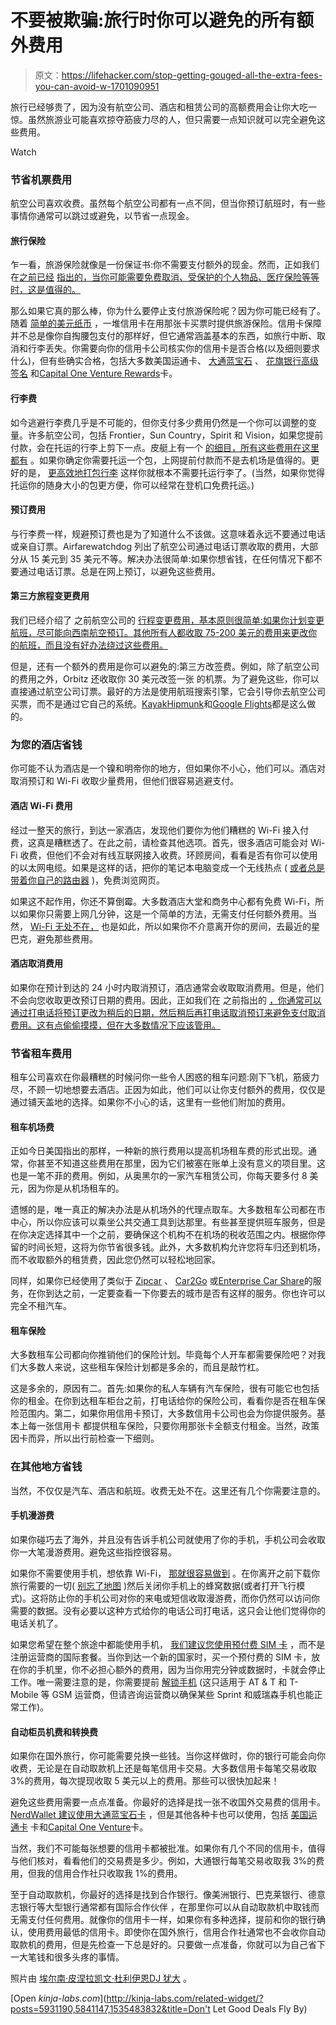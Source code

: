 # 不要被欺骗:旅行时你可以避免的所有额外费用

> 原文：<https://lifehacker.com/stop-getting-gouged-all-the-extra-fees-you-can-avoid-w-1701090951>

旅行已经够贵了，因为没有航空公司、酒店和租赁公司的高额费用会让你大吃一惊。虽然旅游业可能喜欢掠夺筋疲力尽的人，但只需要一点知识就可以完全避免这些费用。

Watch

### 节省机票费用

航空公司喜欢收费。虽然每个航空公司都有一点不同，但当你预订航班时，有一些事情你通常可以跳过或避免，以节省一点现金。

#### 旅行保险

乍一看，旅游保险就像是一份保证书:你不需要支付额外的现金。然而，正如我们在[之前已经](http://lifehacker.com/worth-it-or-a-waste-the-real-deal-on-five-common-trave-1655961919) [指出的，当你可能需要免费取消、受保护的个人物品、医疗保险等等时，这是值得的。](http://lifehacker.com/do-i-really-need-to-buy-travel-insurance-1674681487)

那么如果它真的那么棒，你为什么要停止支付旅游保险呢？因为你可能已经有了。随着 [简单的美元纸币](http://www.thesimpledollar.com/look-for-travel-insurance-in-your-wallet/) ，一堆信用卡在用那张卡买票时提供旅游保险。信用卡保障并不总是像你自掏腰包支付的那样好，但它通常涵盖基本的东西，如旅行中断、取消和行李丢失。你需要向你的信用卡公司核实你的信用卡是否合格(以及细则要求什么)，但有些确实合格，包括大多数美国运通卡、 [大通蓝宝石](https://creditcards.chase.com/sapphire) 、 [花旗银行高级签名](http://www.aa.com/i18n/AAdvantage/earnMiles/beyondTravel/creditDebit/citi-platinum.jsp) 和[Capital One Venture Rewards](http://www.capitalone.com/credit-cards/venture/)卡。

#### 行李费

如今逃避行李费几乎是不可能的，但你支付多少费用仍然是一个你可以调整的变量。许多航空公司，包括 Frontier，Sun Country，Spirit 和 Vision，如果您提前付款，会在托运的行李上剪下一点。皮艇上有一个 [的细目，所有这些费用在这里都有](http://www.kayak.com/airline-fees) 。如果你确定你需要托运一个包，上网提前付款而不是去机场是值得的。更好的是， [更高效地打包行李](https://lifehacker.com/how-to-almost-guarantee-youll-never-have-to-check-you-5834639) 这样你就根本不需要托运行李了。(当然，如果你觉得托运你的随身大小的包更方便，你可以经常在登机口免费托运。)

#### 预订费用

与行李费一样，规避预订费也是为了知道什么不该做。这意味着永远不要通过电话或亲自订票。Airfarewatchdog 列出了航空公司通过电话订票收取的费用，大部分从 15 美元到 35 美元不等。解决办法很简单:如果你想省钱，在任何情况下都不要通过电话订票。总是在网上预订，以避免这些费用。

#### 第三方旅程变更费用

我们已经介绍了 之前航空公司的 [行程变更费用，基本原则很简单:如果你计划变更航班，尽可能向西南航空预订。其他所有人都收取 75-200 美元的费用来更改你的航班，而且没有好办法绕过这些费用。](http://lifehacker.com/the-best-us-airlines-for-canceling-or-changing-your-r-1693916390)

但是，还有一个额外的费用是你可以避免的:第三方改签费。例如，除了航空公司的费用之外，Orbitz 还收取你 30 美元改签一张 的机票。为了避免这些，你可以直接通过航空公司订票。最好的方法是使用航班搜索引擎，它会引导你去航空公司买票，而不是通过它自己的系统。[Kayak](http://www.kayak.com/)[Hipmunk](https://www.hipmunk.com/)和[Google Flights](https://www.google.com/flights/)都是这么做的。

### 为您的酒店省钱

你可能不认为酒店是一个镍和明帝你的地方，但如果你不小心，他们可以。酒店对取消预订和 Wi-Fi 收取少量费用，但他们很容易逃避支付。

#### 酒店 Wi-Fi 费用

经过一整天的旅行，到达一家酒店，发现他们要你为他们糟糕的 Wi-Fi 接入付费，这真是糟糕透了。在此之前，请检查其他选项。首先，很多酒店可能会对 Wi-Fi 收费，但他们不会对有线互联网接入收费。环顾房间，看看是否有你可以使用的以太网电缆。如果是这样的话，把你的笔记本电脑变成一个无线热点 ( [或者总是带着你自己的路由器](http://lifehacker.com/five-best-travel-routers-1452441479#_ga=1.72110419.1132973242.1412273304) )，免费浏览网页。

如果这不起作用，你还不算倒霉。大多数酒店大堂和商务中心都有免费 Wi-Fi，所以如果你只需要上网几分钟，这是一个简单的方法，无需支付任何额外费用。当然， [Wi-Fi 无处不在，](http://lifehacker.com/top-10-ways-to-get-free-wi-fi-anywhere-you-go-5918856#_ga=1.183784806.1132973242.1412273304) 也是如此，所以如果你不介意离开你的房间，去最近的星巴克，避免那些费用。

#### 酒店取消费用

如果你在预计到达的 24 小时内取消预订，酒店通常会收取取消费用。但是，他们不会向您收取更改预订日期的费用。因此，正如我们在 之前指出的 [，你通常可以通过打电话将预订更改为稍后的日期，然后稍后再打电话取消预订来避免支付取消费用。这有点偷偷摸摸，但在大多数情况下应该管用。](https://www.hotelwifitest.com/press/pressreleases/hotel-wifi-test-compares-hotel-chains.html)

### 节省租车费用

租车公司喜欢在你最糟糕的时候问你一些令人困惑的租车问题:刚下飞机，筋疲力尽，不顾一切地想要去酒店。正因为如此，他们可以让你支付额外的费用，仅仅是通过铺天盖地的选择。如果你不小心的话，这里有一些他们附加的费用。

#### 租车机场费

正如今日美国指出的那样，一种新的旅行费用以提高机场租车费的形式出现。通常，你甚至不知道这些费用在那里，因为它们被塞在账单上没有意义的项目里。这也是一笔不菲的费用。例如，从奥黑尔的一家汽车租赁公司，你每天要多付 8 美元，因为你是从机场租车的。

遗憾的是，唯一真正的解决办法是从机场外的代理点取车。大多数租车公司都在市中心，所以你应该可以乘坐公共交通工具到达那里。有些甚至提供班车服务，但是在你决定选择其中一个之前，要确保这个机构不在机场的税收范围之内。根据你停留的时间长短，这将为你节省很多钱。此外，大多数机构允许您将车归还到机场，而不收取额外的租赁费，因此您仍然可以轻松地回家。

同样，如果你已经使用了类似于 [Zipcar](http://www.zipcar.com/) 、 [Car2Go](https://www.car2go.com/en/austin/) 或[Enterprise Car Share](http://www.enterprisecarshare.com/)的服务，在你到达之前，一定要查看一下你要去的城市是否有这样的服务。你也许可以完全不租汽车。

#### 租车保险

大多数租车公司都向你推销他们的保险计划。毕竟每个人开车都需要保险吧？对我们大多数人来说，这些租车保险计划都是多余的，而且是敲竹杠。

这是多余的，原因有二。首先:如果你的私人车辆有汽车保险，很有可能它也包括你的租金。在你到达租车柜台之前，打电话给你的保险公司，看看你是否在租车保险范围内。第二，如果你用信用卡预订，大多数信用卡公司也会为你提供服务。基本上每一张信用卡 都提供租车保险，只要你用那张卡全额支付租金。当然，政策因卡而异，所以出行前检查一下细则。

### 在其他地方省钱

当然，不仅仅是汽车、酒店和航班。收费无处不在。这里还有几个你需要注意的。

#### 手机漫游费

如果你碰巧去了海外，并且没有告诉手机公司就使用了你的手机，手机公司会收取你一大笔漫游费用。避免这些指控很容易。

如果你不需要使用手机，想依靠 Wi-Fi， [那就很容易做到](http://lifehacker.com/how-to-minimize-your-phone-usage-when-you-travel-intern-1583810205) 。在你离开之前下载你旅行需要的一切( [别忘了地图](http://lifehacker.com/how-to-cache-offline-maps-in-the-new-google-maps-for-an-729295083) )然后关闭你手机上的蜂窝数据(或者打开飞行模式)。这将防止你的手机公司对你的来电或短信收取漫游费，而你仍然可以访问你需要的数据。没有必要以这种方式给你的电话公司打电话，这只会让他们觉得你的电话关机了。

如果您希望在整个旅途中都能使用手机， [我们建议您使用预付费 SIM 卡](https://lifehacker.com/how-can-i-save-money-on-my-smartphone-bill-when-traveli-5974153) ，而不是注册运营商的国际套餐。当你到达一个新的国家时，买一个预付费的 SIM 卡，放在你的手机里，你不必担心额外的费用，因为当你用完分钟或数据时，卡就会停止工作。唯一需要注意的是，你需要提前 [解锁手机](http://lifehacker.com/you-can-now-legally-unlock-your-cellphone-heres-what-i-1614787933#_ga=1.72110419.1132973242.1412273304) (这只适用于 AT & T 和 T-Mobile 等 GSM 运营商，但请咨询运营商以确保某些 Sprint 和威瑞森手机也能正常工作)。

#### 自动柜员机费和转换费

如果你在国外旅行，你可能需要兑换一些钱。当你这样做时，你的银行可能会向你收费，无论是在自动取款机上还是每笔信用卡交易。大多数信用卡每笔交易收取 3%的费用，每次提现收取 5 美元以上的费用。那些可以很快加起来！

避免这些费用需要一点点准备。你最好的选择是找一张不收国外交易费的信用卡。 [NerdWallet 建议使用](http://www.nerdwallet.com/blog/top-credit-cards/no-foreign-transaction-fee-credit-card/)[大通蓝宝石卡](https://creditcards.chase.com/credit-cards/sapphire-preferred-card.aspx) ，但是其他各种卡也可以使用，包括 [美国运通卡](https://www.bankofamerica.com/credit-cards/products/bankamericard-travel-rewards-credit-card.go) 卡和[Capital One Venture](http://www.capitalone.com/credit-cards/venture/)卡。

当然，我们不可能每张想要的信用卡都被批准。如果你有几个不同的信用卡，值得与他们核对，看看他们的交易费是多少。例如，大通银行每笔交易收取我 3%的费用，但我的信用合作社只收取我 1%的费用。

至于自动取款机，你最好的选择是找到合作银行。像美洲银行、巴克莱银行、德意志银行等大型银行通常都有国际合作伙伴 ，在那里你可以从自动取款机中取钱而无需支付任何费用。就像你的信用卡一样，如果你有多种选择，提前和你的银行确认，使用费用最低的信用卡。即使你在国外旅行，信用合作社通常也不会收你自动取款机的费用，但是先检查一下总是好的。只要做一点准备，你就可以为自己省下一大笔钱和很多头疼的事情。

照片由 [埃尔南·皮涅拉](https://www.flickr.com/photos/hernanpc/15413427359/in/photolist-pu2QXz-ecyE9k-o5bNnn-czsRwU-pBWTTS-qDdd1k-bhsMDv-6NXECe-dABTAW-mN4ZPR-7HSc1z-iDH3XQ-5SHML6-omR2y3-dSgqcd-fpHAmB-ePWuwp-d5AzPW-9is3P3-igvxDb-eTkUyD-aetBkg-ne3uzY-dmhKXj-3d4eFm-7qsfdZ-pGYhpp-53pmUQ-bEieJN-5XQAxD-5ye11b-nSveFP-dyCYgW-K5Q87-j238Bx-3cHnam-bKMxGx-dX4wAw-pzW58P-mae7XR-jXv9To-mz4NV3-j23RZ9-LHRbH-jgUry1-jgFSkJ-9T2ZGQ-dQJmPG-dQJmPf-qka16Q)[凯文·杜利](https://www.flickr.com/photos/pagedooley/1577999575/in/photolist-3prEie-2QUSfb-9Hpk1R-5gGLGC-RUSsp-4CxY6R-kD4EXU-9apWLQ-cXsjd1-dA31fh-5tWu3y-kRuJdi-nicKTS-WBiw-5oLNfQ-4r9AxW-hSD2EX-3d8R4F-i2wyJP-4ppB91-4AC2ds-jEezD9-ocEPNj-5PDBtS-7j34h8-qVhuWF-fAEQXo-8HqiYp-4wBU5Q-pcZLbV-dzLHtf-i3xHu-oh3R4b-fixbMZ-nVMbqD-pmLPSc-pj8aM3-5ZS4r-96seZL-p1VogA-mVPqQT-raD8rh-nwbDub-hKVc5D-cxkSxN-nonLBb-f4ZgsG-fENazW-mLSi5v-8NhsCR)[伊恩](https://www.flickr.com/photos/peanutian/2331713723/in/photolist-4y3DfK-c13yVf-dLHMEr-6dncag-aCX1N7-c13wK1-4RQ7iY-6tme3u-c13yxS-4RQ7fm-4hMdej-c13qEQ-4hH7R6-4hMdds-7Zckdi-gNPMym-eKt4Ts-oAgfXM-4MecpX-4KdhfG-ofjfK1-4RKVyK-9eNQ96-mTaYK-c13qUJ-8zZ57e-8A3c3w-bAWXvG-bVGFux-4RQ7hd-b55zj-kmLRM-5rd8E1-5rd9gE-4ktWvz-6BaCRp-9YhdKp-iHpBWV-4RViif-c13rz1-nZRK2G-nZRJUY-aUXniZ-5wuCUU-b1s8eZ-b5MVz-9fxUqv-4iKWTA-49Xrwe-4y3DnH)[DJ 犹大](https://www.flickr.com/photos/djjudah/4793389992/in/photolist-au3eA3-5VaEyi-6AmVTP-7xx2fN-5wnt9z-2ahEzf-dSXXyh-8iznR3-75zCzi-76Y34C-74Sr9Q-8BoL2P-6UtVj4-6jAFRZ-qxtPsF-4V4A8G-aCuGHY-68YoPq-2fQERZ-fBVpDx-711JQ-79axfA-3eMB9G-bm7oBB-a7gi3m-4RU2zh-dcNC4D-qPKc5g-67UNyU) 。

[Open *kinja-labs.com*](http://kinja-labs.com/related-widget/?posts=5931190,5841147,1535483832&title=Don't Let Good Deals Fly By)